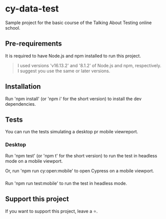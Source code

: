 # cy-data-test

Sample project for the basic course of the Talking About Testing online school.

## Pre-requirements

It is required to have Node.js and npm installed to run this project.

> I used versions 'v16.13.2' and '8.1.2' of Node.js and npm, respectively. I suggest you use the same or later versions.
## Installation

Run 'npm install' (or 'npm i' for the short version) to install the dev dependencies.

## Tests

You can run the tests simulating a desktop pr mobile viewreport.

### Desktop

Run 'npm test' (or 'npm t' for the short version) to run the test in headless mode on a mobile viewport.

Or, run 'npm run cy:open:mobile' to open Cypress  on a mobile viewport.

###
Run 'npm run test:mobile' to run the test in headless mode.


## Support this project

If you want to support this project, leave a ⭐.
